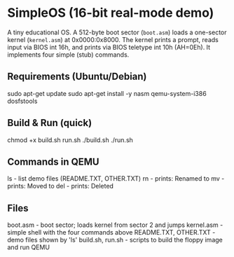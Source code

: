 # SimpleOS (16-bit real-mode demo)

A tiny educational OS. A 512-byte boot sector (`boot.asm`) loads a one-sector kernel (`kernel.asm`) at 0x0000:0x8000. The kernel prints a prompt, reads input via BIOS int 16h, and prints via BIOS teletype int 10h (AH=0Eh). It implements four simple (stub) commands.

## Requirements (Ubuntu/Debian)
sudo apt-get update
sudo apt-get install -y nasm qemu-system-i386 dosfstools

## Build & Run (quick)
chmod +x build.sh run.sh
./build.sh
./run.sh

## Commands in QEMU
ls               - list demo files (README.TXT, OTHER.TXT)
rn <old> <new>   - prints: Renamed <old> to <new>
mv <src> <dst>   - prints: Moved <src> to <dst>
del <file>       - prints: Deleted <file>

## Files
boot.asm    - boot sector; loads kernel from sector 2 and jumps
kernel.asm  - simple shell with the four commands above
README.TXT, OTHER.TXT - demo files shown by 'ls'
build.sh, run.sh - scripts to build the floppy image and run QEMU
